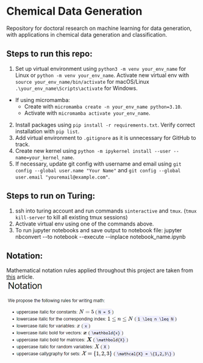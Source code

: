 # Chemical Data Generation
Repository for doctoral research on machine learning for data generation, with applications in chemical data generation and classification.

<!---
Notes on terminology:
Instead of lab-generated spectra - EXPERIMENTAL spectra
Instead of synthetic spectra - IN-SILICO spectra
Instead of machine - INSTRUMENT
--->
<!---
GitHub resources:
https://www.gitkraken.com/learn/git/git-flow
https://nvie.com/posts/a-successful-git-branching-model/
--->

## Steps to run this repo:
1. Set up virtual environment using ```python3 -m venv your_env_name``` for Linux or ```python -m venv your_env_name```. Activate new virtual env with ```source your_env_name/bin/activate``` for macOS/Linux ```.\your_env_name\Scripts\activate``` for Windows. 
  - If using micromamba:
    - Create with ```micromamba create -n your_env_name python=3.10```.
    - Activate with ```micromamba activate your_env_name```.
<!-- 2. Make sure Python interpreter is pointing to: ```/path/to/your/project/venv/bin/python``` -->
2. Install packages using ```pip install -r requirements.txt```. Verify correct installation with ```pip list```.
3. Add virtual environment to ```.gitignore``` as it is unnecessary for GitHub to track.
4. Create new kernel using ```python -m ipykernel install --user --name=your_kernel_name```.
5. If necessary, update git config with username and email using ```git config --global user.name "Your Name"``` and ```git config --global user.email "youremail@example.com"```.

## Steps to run on Turing:
1. ssh into turing account and run commands ```sinteractive``` and ```tmux```.  (```tmux kill-server``` to kill all existing tmux sessions)
2. Activate virtual env using one of the commands above.
3. To run jupyter notebooks and save output to notebook file: jupyter nbconvert --to notebook --execute --inplace notebook_name.ipynb


## Notation:
Mathematical notation rules applied throughout this project are taken from [this](https://wookai.github.io/paper-tips-and-tricks/math.html) article.
![Notation rules](images/notation_rules.png)
